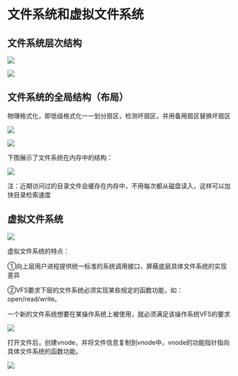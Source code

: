 # 文件系统和虚拟文件系统

<!-- toc -->

## 文件系统层次结构

![](https://cdn.jsdelivr.net/gh/Rosefinch-Midsummer/MyImagesHost02/img/20240521162913.png)

![](https://cdn.jsdelivr.net/gh/Rosefinch-Midsummer/MyImagesHost02/img/20240521163121.png)
## 文件系统的全局结构（布局）

物理格式化，即低级格式化一一划分扇区，检测坏扇区，并用备用扇区替换坏扇区

![](https://cdn.jsdelivr.net/gh/Rosefinch-Midsummer/MyImagesHost02/img/20240521164535.png)

![](https://cdn.jsdelivr.net/gh/Rosefinch-Midsummer/MyImagesHost03/img/20240626224721.png)

下图展示了文件系统在内存中的结构：

![](https://cdn.jsdelivr.net/gh/Rosefinch-Midsummer/MyImagesHost03/img/20240626224609.png)

注：近期访问过的目录文件会缓存在内存中，不用每次都从磁盘读入，这样可以加快目录检索速度
## 虚拟文件系统

![](https://cdn.jsdelivr.net/gh/Rosefinch-Midsummer/MyImagesHost03/img/20240626225052.png)

虚拟文件系统的特点：

①向上层用户进程提供统一标准的系统调用接口，屏蔽底层具体文件系统的实现差异

②VFS要求下层的文件系统必须实现某些规定的函数功能，如：open/read/write。

一个新的文件系统想要在某操作系统上被使用，就必须满足该操作系统VFS的要求

![](https://cdn.jsdelivr.net/gh/Rosefinch-Midsummer/MyImagesHost03/img/20240626225314.png)

打开文件后，创建vnode，并将文件信息复制到vnode中，vnode的功能指针指向具体文件系统的函数功能。

![](https://cdn.jsdelivr.net/gh/Rosefinch-Midsummer/MyImagesHost03/img/20240626225432.png)